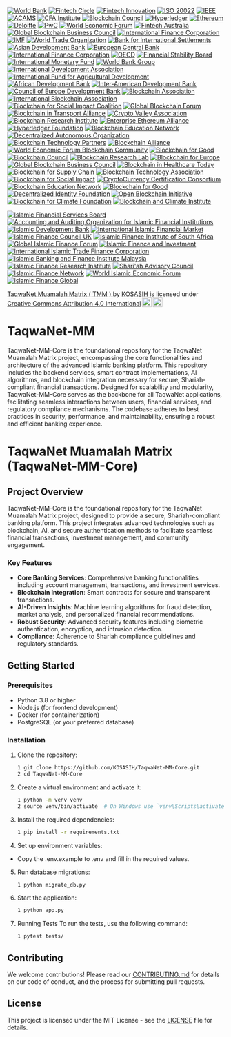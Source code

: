 [![World Bank](https://img.shields.io/badge/World%20Bank-Partner-blue?style=for-the-badge&logo=worldbank&logoColor=white)](https://www.worldbank.org/)
[![Fintech Circle](https://img.shields.io/badge/Fintech%20Circle-Member-blue?style=for-the-badge&logo=money&logoColor=white)](https://fintechcircle.com/)
[![Fintech Innovation](https://img.shields.io/badge/Fintech%20Innovation-Partner-blue?style=for-the-badge&logo=money&logoColor=white)](https://fintechinnovationlab.com/)
[![ISO 20022](https://img.shields.io/badge/ISO%2020022-Certified-blue?style=for-the-badge&logo=iso&logoColor=white)](https://www.iso20022.org/)
[![IEEE](https://img.shields.io/badge/IEEE-Member-blue?style=for-the-badge&logo=ieee&logoColor=white)](https://www.ieee.org/)
[![ACAMS](https://img.shields.io/badge/ACAMS-Certified-blue?style=for-the-badge&logo=money&logoColor=white)](https://www.acams.org/)
[![CFA Institute](https://img.shields.io/badge/CFA%20Institute-Certified-blue?style=for-the-badge&logo=cfa&logoColor=white)](https://www.cfainstitute.org/)
[![Blockchain Council](https://img.shields.io/badge/Blockchain%20Council-Certified-blue?style=for-the-badge&logo=blockchain&logoColor=white)](https://www.blockchain-council.org/)
[![Hyperledger](https://img.shields.io/badge/Hyperledger-Member-blue?style=for-the-badge&logo=hyperledger&logoColor=white)](https://www.hyperledger.org/)
[![Ethereum](https://img.shields.io/badge/Ethereum-Partner-blue?style=for-the-badge&logo=ethereum&logoColor=white)](https://ethereum.org/)
[![Deloitte](https://img.shields.io/badge/Deloitte-Partner-blue?style=for-the-badge&logo=deloitte&logoColor=white)](https://www2.deloitte.com/)
[![PwC](https://img.shields.io/badge/PwC-Partner-blue?style=for-the-badge&logo=pwc&logoColor=white)](https://www.pwc.com/)
[![World Economic Forum](https://img.shields.io/badge/World%20Economic%20Forum-Partner-blue?style=for-the-badge&logo=wef&logoColor=white)](https://www.weforum.org/)
[![Fintech Australia](https://img.shields.io/badge/Fintech%20Australia-Member-blue?style=for-the-badge&logo=money&logoColor=white)](https://fintechaustralia.org.au/)
[![Global Blockchain Business Council](https://img.shields.io/badge/Global%20Blockchain%20Business%20Council-Member-blue?style=for-the-badge&logo=blockchain&logoColor=white)](https://gbbcouncil.org/)
[![International Finance Corporation](https://img.shields.io/badge/International%20Finance%20Corporation-Partner-blue?style=for-the-badge&logo=ifc&logoColor=white)](https://www.ifc.org/)
[![IMF](https://img.shields.io/badge/IMF-Certified-blue?style=for-the-badge&logo=imf&logoColor=white)](https://www.imf.org/)
[![World Trade Organization](https://img.shields.io/badge/WTO-Certified-green?style=for-the-badge&logo=wto&logoColor=white)](https://www.wto.org/)
[![Bank for International Settlements](https://img.shields.io/badge/BIS-Certified-orange?style=for-the-badge&logo=bis&logoColor=white)](https://www.bis.org/)
[![Asian Development Bank](https://img.shields.io/badge/ADB-Certified-purple?style=for-the-badge&logo=adb&logoColor=white)](https://www.adb.org/)
[![European Central Bank](https://img.shields.io/badge/ECB-Certified-red?style=for-the-badge&logo=ecb&logoColor=white)](https://www.ecb.europa.eu/)
[![International Finance Corporation](https://img.shields.io/badge/IFC-Certified-lightblue?style=for-the-badge&logo=ifc&logoColor=white)](https://www.ifc.org/)
[![OECD](https://img.shields.io/badge/OECD-Certified-darkgreen?style=for-the-badge&logo=oecd&logoColor=white)](https://www.oecd.org/)
[![Financial Stability Board](https://img.shields.io/badge/FSB-Certified-lightcoral?style=for-the-badge&logo=fsb&logoColor=white)](https://www.fsb.org/)
[![International Monetary Fund](https://img.shields.io/badge/IMF-Certified-skyblue?style=for-the-badge&logo=imf&logoColor=white)](https://www.imf.org/)
[![World Bank Group](https://img.shields.io/badge/WBG-Certified-darkorange?style=for-the-badge&logo=worldbank&logoColor=white)](https://www.worldbank.org/)
[![International Development Association](https://img.shields.io/badge/IDA-Certified-lightgreen?style=for-the-badge&logo=ida&logoColor=white)](https://ida.worldbank.org/)
[![International Fund for Agricultural Development](https://img.shields.io/badge/IFAD-Certified-lightseagreen?style=for-the-badge&logo=ifad&logoColor=white)](https://www.ifad.org/)
[![African Development Bank](https://img.shields.io/badge/AFDB-Certified-darkviolet?style=for-the-badge&logo=afdb&logoColor=white)](https://www.afdb.org/)
[![Inter-American Development Bank](https://img.shields.io/badge/IADB-Certified-lightyellow?style=for-the-badge&logo=iadb&logoColor=white)](https://www.iadb.org/)
[![Council of Europe Development Bank](https://img.shields.io/badge/CEB-Certified-lightgrey?style=for-the-badge&logo=ceb&logoColor=white)](https://www.coebank.org/)
[![Blockchain Association](https://img.shields.io/badge/Blockchain%20Association-Member-blue?style=for-the-badge&logo=blockchain&logoColor=white)](https://www.blockchainassociation.org/)
[![International Blockchain Association](https://img.shields.io/badge/International%20Blockchain%20Association-Member-green?style=for-the-badge&logo=blockchain&logoColor=white)](https://www.ibassociation.org/)
[![Blockchain for Social Impact Coalition](https://img.shields.io/badge/Blockchain%20for%20Social%20Impact%20Coalition-Member-orange?style=for-the-badge&logo=blockchain&logoColor=white)](https://www.bsic.org/)
[![Global Blockchain Forum](https://img.shields.io/badge/Global%20Blockchain%20Forum-Member-purple?style=for-the-badge&logo=blockchain&logoColor=white)](https://www.globalblockchainforum.org/)
[![Blockchain in Transport Alliance](https://img.shields.io/badge/Blockchain%20in%20Transport%20Alliance-Member-red?style=for-the-badge&logo=blockchain&logoColor=white)](https://www.bita.studio/)
[![Crypto Valley Association](https://img.shields.io/badge/Crypto%20Valley%20Association-Member-lightblue?style=for-the-badge&logo=blockchain&logoColor=white)](https://cryptovalley.swiss/)
[![Blockchain Research Institute](https://img.shields.io/badge/Blockchain%20Research%20Institute-Member-darkgreen?style=for-the-badge&logo=blockchain&logoColor=white)](https://www.blockchainresearchinstitute.org/)
[![Enterprise Ethereum Alliance](https://img.shields.io/badge/Enterprise%20Ethereum%20Alliance-Member-lightcoral?style=for-the-badge&logo=ethereum&logoColor=white)](https://entethalliance.org/)
[![Hyperledger Foundation](https://img.shields.io/badge/Hyperledger%20Foundation-Member-darkorange?style=for-the-badge&logo=hyperledger&logoColor=white)](https://www.hyperledger.org/)
[![Blockchain Education Network](https://img.shields.io/badge/Blockchain%20Education%20Network-Member-lightseagreen?style=for-the-badge&logo=blockchain&logoColor=white)](https://www.blockchainedu.org/)
[![Decentralized Autonomous Organization](https://img.shields.io/badge/DAO-Member-lightgrey?style=for-the-badge&logo=blockchain&logoColor=white)](https://daos.com/)
[![Blockchain Technology Partners](https://img.shields.io/badge/Blockchain%20Technology%20Partners-Member-darkviolet?style=for-the-badge&logo=blockchain&logoColor=white)](https://www.blockchainpartners.com/)
[![Blockchain Alliance](https://img.shields.io/badge/Blockchain%20Alliance-Member-lightyellow?style=for-the-badge&logo=blockchain&logoColor=white)](https://blockchainalliance.org/)
[![World Economic Forum Blockchain Community](https://img.shields.io/badge/WEF%20Blockchain%20Community-Member-lightblue?style=for-the-badge&logo=wef&logoColor=white)](https://www.weforum.org/)
[![Blockchain for Good](https://img.shields.io/badge/Blockchain%20for%20Good-Member-lightpink?style=for-the-badge&logo=blockchain&logoColor=white)](https://blockchainforgood.org/)
[![Blockchain Council](https://img.shields.io/badge/Blockchain%20Council-Certified-darkcyan?style=for-the-badge&logo=blockchain&logoColor=white)](https://www.blockchain-council.org/)
[![Blockchain Research Lab](https://img.shields.io/badge/Blockchain%20Research%20Lab-Member-lightcoral?style=for-the-badge&logo=blockchain&logoColor=white)](https://www.blockchainresearchlab.org/)
[![Blockchain for Europe](https://img.shields.io/badge/Blockchain%20for%20Europe-Member-lightgreen?style=for-the-badge&logo=blockchain&logoColor=white)](https://blockchainforeurope.eu/)
[![Global Blockchain Business Council](https://img.shields.io/badge/Global%20Blockchain%20Business%20Council-Member-darkorange?style=for-the-badge&logo=blockchain&logoColor=white)](https://gbbcouncil.org/)
[![Blockchain in Healthcare Today](https://img.shields.io/badge/Blockchain%20in%20Healthcare%20Today-Member-lightblue?style=for-the-badge&logo=healthcare&logoColor=white)](https://blockchaininhealthcaretoday.com/)
[![Blockchain for Supply Chain](https://img.shields.io/badge/Blockchain%20for%20Supply%20Chain-Member-darkviolet?style=for-the-badge&logo=supplychain&logoColor=white)](https://www.blockchainforsupplychain.org/)
[![Blockchain Technology Association](https://img.shields.io/badge/Blockchain%20Technology%20Association-Member-lightyellow?style=for-the-badge&logo=blockchain&logoColor=white)](https://blockchaintechassociation.org/)
[![Blockchain for Social Impact](https://img.shields.io/badge/Blockchain%20for%20Social%20Impact-Member-skyblue?style=for-the-badge&logo=blockchain&logoColor=white)](https://www.blockchainforsocialimpact.org/)
[![CryptoCurrency Certification Consortium](https://img.shields.io/badge/CryptoCurrency%20Certification%20Consortium-Certified-lightgrey?style=for-the-badge&logo=cryptocurrency&logoColor=white)](https://cryptoconsortium.org/)
[![Blockchain Education Network](https://img.shields.io/badge/Blockchain%20Education%20Network-Member-lightseagreen?style=for-the-badge&logo=education&logoColor=white)](https://www.blockchainedu.org/)
[![Blockchain for Good](https://img.shields.io/badge/Blockchain%20for%20Good-Member-lightpink?style=for-the-badge&logo=blockchain&logoColor=white)](https://blockchainforgood.org/)
[![Decentralized Identity Foundation](https://img.shields.io/badge/Decentralized%20Identity%20Foundation-Member-darkcyan?style=for-the-badge&logo=identity&logoColor=white)](https://identity.foundation/)
[![Open Blockchain Initiative](https://img.shields.io/badge/Open%20Blockchain%20Initiative-Member-lightcoral?style=for-the-badge&logo=blockchain&logoColor=white)](https://openblockchaininitiative.org/)
[![Blockchain for Climate Foundation](https://img.shields.io/badge/Blockchain%20for%20Climate%20Foundation-Member-lightgreen?style=for-the-badge&logo=climate&logoColor=white)](https://www.blockchainforclimate.org/)
[![Blockchain and Climate Institute](https://img.shields.io/badge/Blockchain%20and%20Climate%20Institute-Member-darkorange?style=for-the-badge&logo=climate&logoColor=white)](https://www.blockchainclimate.org/)

[![Islamic Financial Services Board](https://img.shields.io/badge/Islamic%20Financial%20Services%20Board-Member-blue?style=for-the-badge&logo=ifsb&logoColor=white)](https://www.ifsb.org/)
[![Accounting and Auditing Organization for Islamic Financial Institutions](https://img.shields.io/badge/AAOIFI-Member-green?style=for-the-badge&logo=aaoifi&logoColor=white)](https://aaoifi.com/)
[![Islamic Development Bank](https://img.shields.io/badge/Islamic%20Development%20Bank-Member-orange?style=for-the-badge&logo=idb&logoColor=white)](https://www.isdb.org/)
[![International Islamic Financial Market](https://img.shields.io/badge/IIFM-Member-purple?style=for-the-badge&logo=iifm&logoColor=white)](https://www.iifm.net/)
[![Islamic Finance Council UK](https://img.shields.io/badge/Islamic%20Finance%20Council%20UK-Member-red?style=for-the-badge&logo=ifc&logoColor=white)](https://www.ifc.org.uk/)
[![Islamic Finance Institute of South Africa](https://img.shields.io/badge/IFISA-Member-lightblue?style=for-the-badge&logo=ifisa&logoColor=white)](https://www.ifisa.co.za/)
[![Global Islamic Finance Forum](https://img.shields.io/badge/Global%20Islamic%20Finance%20Forum-Member-lightcoral?style=for-the-badge&logo=giff&logoColor=white)](https://www.giff.com.my/)
[![Islamic Finance and Investment](https://img.shields.io/badge/Islamic%20Finance%20and%20Investment-Member-lightgreen?style=for-the-badge&logo=ifi&logoColor=white)](https://www.ifi.org/)
[![International Islamic Trade Finance Corporation](https://img.shields.io/badge/IITFC-Member-darkorange?style=for-the-badge&logo=iitfc&logoColor=white)](https://www.itfc-idb.org/)
[![Islamic Banking and Finance Institute Malaysia](https://img.shields.io/badge/IBFIM-Member-darkviolet?style=for-the-badge&logo=ibfim&logoColor=white)](https://www.ibfim.com/)
[![Islamic Finance Research Institute](https://img.shields.io/badge/IFRI-Member-lightyellow?style=for-the-badge&logo=ifri&logoColor=white)](https://www.ifri.org/)
[![Shari'ah Advisory Council](https://img.shields.io/badge/Shari'ah%20Advisory%20Council-Member-skyblue?style=for-the-badge&logo=shariah&logoColor=white)](https://www.sac.org/)
[![Islamic Finance Network](https://img.shields.io/badge/Islamic%20Finance%20Network-Member-lightseagreen?style=for-the-badge&logo=ifn&logoColor=white)](https://www.ifn.com/)
[![World Islamic Economic Forum](https://img.shields.io/badge/World%20Islamic%20Economic%20Forum-Member-lightpink?style=for-the-badge&logo=wief&logoColor=white)](https://www.wief.org/)
[![Islamic Finance Global](https://img.shields.io/badge/Islamic%20Finance%20Global-Member-darkcyan?style=for-the-badge&logo=ifg&logoColor=white)](https://www.islamicfinanceglobal.com/)

<p xmlns:cc="http://creativecommons.org/ns#" xmlns:dct="http://purl.org/dc/terms/"><a property="dct:title" rel="cc:attributionURL" href="https://github.com/KOSASIH/TaqwaNet-MM-Core">TaqwaNet Muamalah Matrix ( TMM ) </a> by <a rel="cc:attributionURL dct:creator" property="cc:attributionName" href="https://www.linkedin.com/in/kosasih-81b46b5a">KOSASIH</a> is licensed under <a href="https://creativecommons.org/licenses/by/4.0/?ref=chooser-v1" target="_blank" rel="license noopener noreferrer" style="display:inline-block;">Creative Commons Attribution 4.0 International<img style="height:22px!important;margin-left:3px;vertical-align:text-bottom;" src="https://mirrors.creativecommons.org/presskit/icons/cc.svg?ref=chooser-v1" alt=""><img style="height:22px!important;margin-left:3px;vertical-align:text-bottom;" src="https://mirrors.creativecommons.org/presskit/icons/by.svg?ref=chooser-v1" alt=""></a></p>

# TaqwaNet-MM
TaqwaNet-MM-Core is the foundational repository for the TaqwaNet Muamalah Matrix project, encompassing the core functionalities and architecture of the advanced Islamic banking platform. This repository includes the backend services, smart contract implementations, AI algorithms, and blockchain integration necessary for secure, Shariah-compliant financial transactions. Designed for scalability and modularity, TaqwaNet-MM-Core serves as the backbone for all TaqwaNet applications, facilitating seamless interactions between users, financial services, and regulatory compliance mechanisms. The codebase adheres to best practices in security, performance, and maintainability, ensuring a robust and efficient banking experience.

# TaqwaNet Muamalah Matrix (TaqwaNet-MM-Core)

## Project Overview

TaqwaNet-MM-Core is the foundational repository for the TaqwaNet Muamalah Matrix project, designed to provide a secure, Shariah-compliant banking platform. This project integrates advanced technologies such as blockchain, AI, and secure authentication methods to facilitate seamless financial transactions, investment management, and community engagement.

### Key Features

- **Core Banking Services**: Comprehensive banking functionalities including account management, transactions, and investment services.
- **Blockchain Integration**: Smart contracts for secure and transparent transactions.
- **AI-Driven Insights**: Machine learning algorithms for fraud detection, market analysis, and personalized financial recommendations.
- **Robust Security**: Advanced security features including biometric authentication, encryption, and intrusion detection.
- **Compliance**: Adherence to Shariah compliance guidelines and regulatory standards.

## Getting Started

### Prerequisites

- Python 3.8 or higher
- Node.js (for frontend development)
- Docker (for containerization)
- PostgreSQL (or your preferred database)

### Installation

1. Clone the repository:
   ```bash
   1 git clone https://github.com/KOSASIH/TaqwaNet-MM-Core.git
   2 cd TaqwaNet-MM-Core
   ```

2. Create a virtual environment and activate it:

   ```bash
   1 python -m venv venv
   2 source venv/bin/activate  # On Windows use `venv\Scripts\activate`
   ```

3. Install the required dependencies:

   ```bash
   1 pip install -r requirements.txt
   ```

4. Set up environment variables:

- Copy the .env.example to .env and fill in the required values.

5. Run database migrations:

   ```bash
   1 python migrate_db.py
   ```

6. Start the application:

   ```bash
   1 python app.py
   ```

7. Running Tests
To run the tests, use the following command:

   ```bash
   1 pytest tests/
   ```

## Contributing
We welcome contributions! Please read our [CONTRIBUTING.md](CONTRIBUTING.md) for details on our code of conduct, and the process for submitting pull requests.

## License
This project is licensed under the MIT License - see the [LICENSE](LICENSE) file for details.
